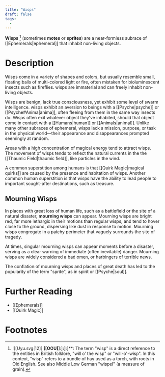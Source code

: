 ```yaml
---
title: "Wisps"
draft: false
tags:
  - 
---
```


**Wisps** [^wisp] (sometimes **motes** or **sprites**) are a near-formless subrace of [[Ephemerals|ephemeral]] that inhabit non-living objects. 

# Description
Wisps come in a variety of shapes and colors, but usually resemble small, floating balls of multi-colored light or fire, often mistaken for bioluminescent insects such as fireflies. wisps are immaterial and can freely inhabit non-living objects. 

Wisps are benign, lack true consciousness, yet exhibit some level of swarm intelligence. wisps exhibit an aversion to beings with a [[Psyche|psyche]] or [[Psyche#Anima|anima]], often fleeing from them in the same way insects do. Wisps often exit whatever object they've inhabited, should that object come in contact with a [[Humans|human]] or [[Animals|animal]]. Unlike many other subraces of ephemeral, wisps lack a mission, purpose, or task in the physical world—their appearance and disappearances prompted seemingly at random.

Areas with a high concentration of magical energy tend to attract wisps. The movement of wisps tends to reflect the natural currents in the the [[Thaumic Field|thaumic field]], like particles in the wind.

A common superstition among humans is that [[Quirk Magic|magical quirks]] are caused by the presence and habitation of wisps. Another common human superstition is that wisps have the ability to lead people to important sought-after destinations, such as treasure.

## Mourning Wisps
In places with great loss of human life, such as a battlefield or the site of a natural disaster, **mourning wisps** can appear. Mourning wisps are bright red, far more lethargic in their motions than regular wisps, and tend to hover close to the ground, dispersing like dust in response to motion. Mourning wisps congregate in a patchy perimeter that vaguely surrounds the site of tragedy. 

At times, singular mourning wisps can appear moments before a disaster, serving as a clear warning of immediate (often inevitable) danger. Mourning wisps are widely considered a bad omen, or harbingers of terrible news.

The conflation of mourning wisps and places of great death has led to the popularity of the term "sprite", as in spirit or [[Psyche|soul]].
 
# Further Reading
- [[Ephemerals]]
- [[Quirk Magic]]

# Footnotes
[^wisp]: ![[Uyu.svg|12]] **[[OOU]]**:]**:]**:]**: The term "wisp" is a direct reference to the entities in British folklore, "will o' the wisp" or "will-o'-wisp". In this context, "wisp" refers to a bundle of hay used as a torch, with roots in Old English. See also Middle Low German "wispel" (a measure of grain).